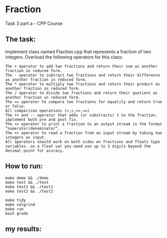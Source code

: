 # Fraction
Task 3 part a - CPP Course
## The task:
Implement class named Ftaction.cpp that represents a fraction of two integers.</div>
Overload the following operators for this class:</div>

    The + operator to add two fractions and return their sum as another fraction in reduced form.
    The - operator to subtract two fractions and return their difference as another fraction in reduced form.
    The * operator to multiply two fractions and return their product as another fraction in reduced form.
    The / operator to divide two fractions and return their quotient as another fraction in reduced form.
    The == operator to compare two fractions for equality and return true or false.
    All comparison operations (>,<,>=,<=)
    The ++ and -- operator that adds (or substracts) 1 to the fraction. implement both pre and post fix.
    The << operator to print a fraction to an output stream in the format “numerator/denominator”.
    The >> operator to read a fraction from an input stream by taking two integers as input.
    All operators should work on both sides on fractions and floats type variables. on a float var you need use up to 3 digits beyond the desimal point for acuracy.
</div>

## How to run:</div>

<div dir='ltr'>

    make demo && ./demo
	make test && ./test
  	make test1 && ./test1
  	make test2 && ./test2
  

</div>

<div dir='ltr'>

    make tidy
    make valgrind
    make run
	bash grade

</div>

## my results:</div>


